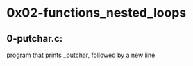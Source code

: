 # 0x02-functions_nested_loops

## 0-putchar.c:
program that prints _putchar, followed by a new line
